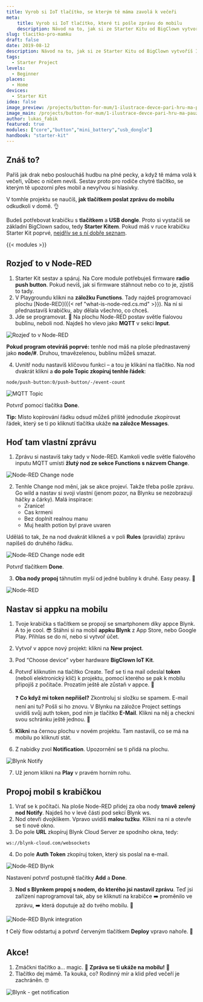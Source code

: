 ```yaml
---
title: Vyrob si IoT tlačítko, se kterým tě máma zavolá k večeři
meta:
    title: Vyrob si IoT tlačítko, které ti pošle zprávu do mobilu
    description: Návod na to, jak si ze Starter Kitu od BigClown vytvoříš IoT tlačítko, se kterým tě máma zavolá k večeři, když zrovna paříš.
slug: tlacitko-pro-mamku
draft: false
date: 2019-08-12
description: Návod na to, jak si ze Starter Kitu od BigClown vytvoříš IoT tlačítko, se kterým tě máma zavolá k večeři, když zrovna paříš.
tags:
  - Starter Project
levels:
  - Beginner
places:
  - Home
devices:
  - Starter Kit
idea: false
image_preview: /projects/button-for-mum/1-ilustrace-devce-pari-hru-ma-pauzu.png
image_main: /projects/button-for-mum/1-ilustrace-devce-pari-hru-ma-pauzu.png
author: lukas_fabik
featured: true
modules: ["core","button","mini_battery","usb_dongle"]
handbook: "starter-kit"
---
```


## Znáš to?

Paříš jak drak nebo posloucháš hudbu na plné pecky, a když tě máma volá k večeři, vůbec o ničem nevíš. Sestav proto pro rodiče chytré tlačítko, se kterým tě upozorní přes mobil a nevyřvou si hlasivky.

V tomhle projektu se naučíš, **jak tlačítkem poslat zprávu do mobilu** odkudkoli v domě. 👌

Budeš potřebovat krabičku s **tlačítkem** a **USB dongle**. Proto si vystačíš se základní BigClown sadou, tedy **Starter Kitem**. Pokud máš v ruce krabičku Starter Kit poprvé, [nejdřív se s ní dobře seznam](/cs/starter-kit/).

{{< modules >}}

## Rozjeď to v Node-RED

1. Starter Kit sestav a spáruj. Na Core module potřebuješ firmware **radio push button**. Pokud nevíš, jak si firmware stáhnout nebo co to je, zjistíš to tady.
2. V Playgroundu klikni na **záložku Functions**. Tady najdeš programovací plochu [Node-RED]({{< ref "what-is-node-red.cs.md" >}}). Na ní si přednastavíš krabičku, aby dělala všechno, co chceš.
3. Jde se programovat. 🤞 Na plochu Node-RED postav světle fialovou bublinu, neboli nod. Najdeš ho vlevo jako **MQTT** v sekci **Input**.

![Rozjeď to v Node-RED](https://res.cloudinary.com/lukasfabik/image/upload/v1565632592/projects/button-for-mum/image3.png "Rozjeď to v Node-RED")

**Pokud program otevíráš poprvé:** tenhle nod máš na ploše přednastavený jako **node/#**. Druhou, tmavězelenou, bublinu můžeš smazat.

4. Uvnitř nodu nastavíš klíčovou funkci – a tou je klikání na tlačítko. Na nod dvakrát klikni a **do pole Topic zkopíruj tenhle řádek**:

```
node/push-button:0/push-button/-/event-count
```

![MQTT Topic](https://res.cloudinary.com/lukasfabik/image/upload/v1565632595/projects/button-for-mum/image9.png "MQTT Topic")

Potvrď pomocí tlačítka **Done**.

**Tip:** Místo kopírování řádku odsud můžeš příště jednoduše zkopírovat řádek, který se ti po kliknutí tlačítka ukáže **na záložce Messages**.

## Hoď tam vlastní zprávu

1. Zprávu si nastavíš taky tady v Node-RED. Kamkoli vedle světle fialového inputu MQTT umísti **žlutý nod ze sekce Functions s názvem Change**.

![Node-RED Change node](https://res.cloudinary.com/lukasfabik/image/upload/v1565632592/projects/button-for-mum/image7.png "Node-RED Change node")

2. Tenhle Change nod mění, jak se akce projeví. Takže třeba pošle zprávu. Go wild a nastav si svoji vlastní (jenom pozor, na Blynku se nezobrazují háčky a čárky). Malá inspirace:
	- Zranice!
	- Cas krmeni
	- Bez doplnit realnou manu
	- Muj health potion byl prave uvaren

Uděláš to tak, že na nod dvakrát klikneš a v poli **Rules** (pravidla) zprávu napíšeš do druhého řádku.

![Node-RED Change node edit](https://res.cloudinary.com/lukasfabik/image/upload/v1565632593/projects/button-for-mum/image5.png "Node-RED Change node edit")

Potvrď tlačítkem **Done**.

3. **Oba nody propoj** táhnutím myší od jedné bubliny k druhé. Easy peasy. 🙆

![Node-RED](https://res.cloudinary.com/lukasfabik/image/upload/v1565632593/projects/button-for-mum/image6.png "Node-RED")

## Nastav si appku na mobilu

1. Tvoje krabička s tlačítkem se propojí se smartphonem díky appce Blynk. A to je cool. 😎 Stáhni si na mobil **appku Blynk** z App Store, nebo Google Play. Přihlas se do ní, nebo si vytvoř účet.
2. Vytvoř v appce nový projekt: klikni na **New project**.
3. Pod “Choose device” vyber hardware **BigClown IoT Kit**.
4. Potvrď kliknutím na tlačítko Create. Teď se ti na mail odeslal **token** (neboli elektronický klíč) k projektu, pomocí kterého se pak k mobilu připojíš z počítače. Prozatím ještě ale zůstaň v appce. 📱<br/><br/>
❓ **Co když mi token nepřišel?** Zkontroluj si složku se spamem. E-mail není ani tu? Pošli si ho znovu. V Blynku na záložce Project settings uvidíš svůj auth token, pod ním je tlačítko **E-Mail**. Klikni na něj a checkni svou schránku ještě jednou. 👋

5. **Klikni** na černou plochu v novém projektu. Tam nastavíš, co se má na mobilu po kliknutí stát.
6. Z nabídky zvol **Notification**. Upozornění se ti přidá na plochu.

![Blynk Notify](https://res.cloudinary.com/lukasfabik/image/upload/v1565632592/projects/button-for-mum/image1.png "Blynk Notify")

7. Už jenom klikni na **Play** v pravém horním rohu.


## Propoj mobil s krabičkou

1. Vrať se k počítači. Na ploše Node-RED přidej za oba nody **tmavě zelený nod Notify**. Najdeš ho v levé části pod sekcí Blynk ws.
2. Nod otevři dvojklikem. Vpravo uvidíš **malou tužku**. Klikni na ni a otevře se ti nové okno.
3. Do pole **URL** zkopíruj Blynk Cloud Server ze spodního okna, tedy:<br/>
```
ws://blynk-cloud.com/websockets
```

4. Do pole **Auth Token** zkopíruj token, který sis poslal na e-mail.

![Node-RED Blynk](https://res.cloudinary.com/lukasfabik/image/upload/v1565632592/projects/button-for-mum/image2.png "Node-RED Blynk")

Nastavení potvrď postupně tlačítky **Add** a **Done**.

3. **Nod s Blynkem propoj s nodem, do kterého jsi nastavil zprávu**. Teď jsi zařízení naprogramoval tak, aby se kliknutí na krabičce ➡️ proměnilo ve zprávu, ➡️ která doputuje až do tvého mobilu. 👾

![Node-RED Blynk integration](https://res.cloudinary.com/lukasfabik/image/upload/v1565632593/projects/button-for-mum/image4.png "Node-RED Blynk integration")

❗ Celý flow odstartuj a potvrď červeným tlačítkem **Deploy** vpravo nahoře. 🚨

## Akce!

1. Zmáčkni tlačítko a… magic. 🎇 **Zpráva se ti ukáže na mobilu!** 🙌
2. Tlačítko dej mámě. Ta kouká, co? Rodinný mír a klid před večeří je zachráněn. 🤓

![Blynk - get notification](https://res.cloudinary.com/lukasfabik/image/upload/v1565632593/projects/button-for-mum/image8.png "Blynk - get notification")
